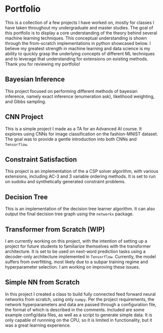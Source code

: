 # Portfolio
This is a collection of a few projects I have worked on, mostly for classes I have taken throughout my undergraduate and master studies. The goal of this portfolio is to display a core understanding of the theory behind several machine learning techniques. This conceptual understanding is shown through the from-scratch implementations in python showcased below. I believe my greatest strength in machine learning and data science is my ability to quickly grasp the underlying concepts of different ML techniques and to leverage that understanding for extensions on existing methods. Thank you for reviewing my portfolio!

## Bayesian Inference
This project focused on performing different methods of bayesian inference, namely exact inference (enumeration ask), likelihood weighting, and Gibbs sampling. 

## CNN Project
This is a simple project I made as a TA for an Advanced AI course. It explores using CNNs for image classification on the fashion-MNIST dataset. The goal was to provide a gentle introduction into both CNNs and `Tensorflow`.

## Constraint Satisfaction
This project is an implementation of the a CSP solver algorithm, with various extensions, including AC-3 and 3 variable ordering methods. It is set to run on sudoku and synthetically generated constraint problems.

## Decision Tree
This is an implementation of the decision tree learner algorithm. It can also output the final decision tree graph using the `networkx` package.

## Transformer from Scratch (WIP)
I am currently working on this project, with the intention of setting up a project for future students to familiarize themselves with the transformer architecture. It is set to be used on next-word prediction tasks using a decoder-only architecture implemented in `Tensorflow`. Currently, the model suffers from overfitting, most likely due to a subpar training regime and hyperparameter selection. I am working on improving these issues.

## Simple NN from Scratch
In this project I created a class to build fully connected feed forward neural networks from scratch, using only `numpy`. Per the project requirements, the network hyperparameters and data are passed through a configuration file, the format of which is described in the comments. Included are some example config/data files, as well as a script to generate simple data. It is only capable of runnning on the CPU, so it is limited in functionality, but it was a great learning experience.
